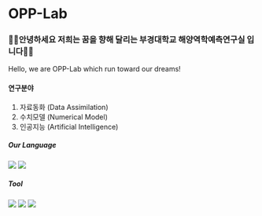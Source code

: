 # OPP-Lab


### 🌊🌊안녕하세요 저희는 꿈을 향해 달리는 부경대학교 해양역학예측연구실 입니다🌊🌊  

Hello, we are OPP-Lab which run toward our dreams!









#### 연구분야 

1. 자료동화 (Data Assimilation)
2. 수치모델 (Numerical Model)
3. 인공지능 (Artificial Intelligence)












##### Our Language
<img src="https://img.shields.io/badge/Python-FFCA28?style=flat-square&logo=Python&logoColor=white"/>  <img src="https://img.shields.io/badge/Fortran-3DDC84?style=flat-square&logo=Fortran&logoColor=black"/>


##### Tool
<img src="https://img.shields.io/badge/Anaconda-brightbreen?style=flat-square&logo=Anaconda&logoColor=white"/> <img src="https://img.shields.io/badge/Ubuntu-orange?style=flat-square&logo=Ubuntu&logoColor=white"/> <img src="https://img.shields.io/badge/VisualStudioCode-blueviolet?style=flat-square&logo=VisualStudioCode&logoColor=white"/>



